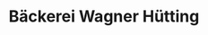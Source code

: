 ---
title: "Bäckerei Wagner Hütting"
url: /ruhstorf-a-d-rott/baeckerei-wagner-huetting/
shop: Bäckerei
---